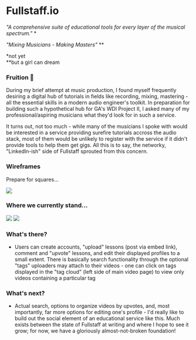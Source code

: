 <h1> Fullstaff.io </h1>

<i>"A comprehensive suite of educational tools for every layer of the musical spectrum."</i> *

<i>"Mixing Musicians - Making Masters"</i> **

<p> </p>
<p> </p>

*not yet<br>
**but a girl can dream


<h3>Fruition 🍍</h3>

During my brief attempt at music production, I found myself frequently desiring a digital hub of tutorials in fields like recording, mixing, mastering - all the essential skills in a modern audio engineer's toolkit. In preparation for building such a hypothetical hub for GA's WDI Project II, I asked many of my professional/aspiring musicians what they'd look for in such a service.

It turns out, not too much - while many of the musicians I spoke with would be interested in a service providing surefire tutorials accross the audio stack, most of them would be unlikely to register with the service if it didn't provide tools to help them get gigs. All this is to say, the networky, "LinkedIn-ish" side of Fullstaff sprouted from this concern.

<h3>Wireframes</h3>

Prepare for squares...

<img src="https://i.imgur.com/fCc4PNt.png">

<h3>Where we currently stand...</h3>

<img src="https://i.imgur.com/xqiu6T4.png" style="max-width: 700px">
<img src="https://i.imgur.com/wttW18y.png" style="max-width: 700px">

<h3>What's there?</h3>

- Users can create accounts, "upload" lessons (post via embed link), comment and "upvote" lessons, and edit their displayed profiles to a small extent. There is basically search functionality through the optional "tags" uploaders may attach to their videos - one can click on tags displayed in the "tag cloud" (left side of main video page) to view only videos containing a particular tag

<h3>What's next?</h3>

- Actual search, options to organize videos by upvotes,  and, most importantly, far more options for editing one's profile - I'd really like to build out the social  element of an educational service like this. Much exists between the state of Fullstaff at writing and where I hope to see it grow; for now, we have a gloriously almost-not-broken foundation!

